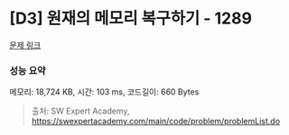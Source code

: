 # [D3] 원재의 메모리 복구하기 - 1289 

[문제 링크](https://swexpertacademy.com/main/code/problem/problemDetail.do?contestProbId=AV19AcoKI9sCFAZN) 

### 성능 요약

메모리: 18,724 KB, 시간: 103 ms, 코드길이: 660 Bytes



> 출처: SW Expert Academy, https://swexpertacademy.com/main/code/problem/problemList.do